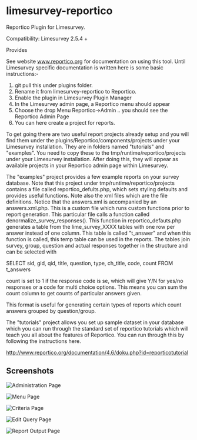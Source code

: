 # limesurvey-reportico

Reportico Plugin for Limesurvey.

Compatibility: Limesurvey 2.5.4 +

Provides 


See website www.reportico.org for documentation on using this tool.
Until Limesurvey specific documentation is written here is some basic instructions:-

1. git pull this under plugins folder.
2. Rename it from limesurvey-reportico to Reportico.
3. Enable the plugin in Limesurvey Plugin Manager
4. In the Limesurvey admin page, a Reportico menu should appear
5. Choose the drop Menu Reportico->Admin .. you should see the Reportico Admin Page
6. You can here create a project for reports.

To get going there are two useful report projects already setup and you will find them under the plugins/Reportico/components/projects under your Limesurvey installation. They are in folders named "tutorials" and "examples". You need to copy these to the tmp/runtime/reportico/projects under your Limesurvey installation.
After doing this, they will appear as available projects in your Reportico admin page within Limesurvey.

The "examples" project provides a few example reports on your survey database. Note that this project under tmp/runtime/reportico/projects  contains a file called reportico_defults.php, which sets styling defaults and provides useful functions. Note also the xml files which are the file definitions. Notice that the answers.xml is accompanied by an answers.xml.php. This is a custom file which runs custom functions prior to report generation. This particular file calls a function called denormalize_survey_responses(). This function in reportico_defauts.php generates a table from the lime_survey_XXXX tables with one row per answer instead of one column. This table is called "t_answer" and when this function is called, this temp table can be used in the reports. The tables join survey, group, question and actual responses together in the structure and can be selected with

SELECT sid, gid, qid, title, question, type, ch_title, code, count
FROM t_answers

count is set to 1 if the response code is se, which will give Y/N for yes/no responses or a code for multi choice options. This means you can sum the count column to get counts of particular answers given.

This format is useful for generating certain types of reports which count answers grouped by question/group.

The "tutorials" project allows you set up  sample dataset in your database which you can run through the standard set of reportico tutorials which will teach you all about the features of Reportico. You can run through this by following the instructions here.

http://www.reportico.org/documentation/4.6/doku.php?id=reporticotutorial

## Screenshots

![Administration Page](/components/images/lsadmin.png?raw=true "Administration Page")


![Menu Page](/components/images/lsmenu.png?raw=true "Menu Page")


![Criteria Page](/components/images/lscriteria.png?raw=true "Criteria Page")


![Edit Query Page](/components/images/lssql.png?raw=true "Edit Query Page")


![Report Output Page](/components/images/lsoutput.png?raw=true "Report Output Page")
